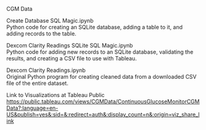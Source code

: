 CGM Data  
  
Create Database SQL Magic.ipynb  
Python code for creating an SQLite database, adding a table to it, and adding records to the table.  
  
Dexcom Clarity Readings SQLite SQL Magic.ipynb  
Python code for adding new records to an SQLite database, validating the results, and creating a CSV file to use with Tableau.  

Dexcom Clarity Readings.ipynb  
Original Python program for creating cleaned data from a downloaded CSV file of the entire dataset.
  
Link to Visualizations at Tableau Public  
https://public.tableau.com/views/CGMData/ContinuousGlucoseMonitorCGMData?:language=en-US&publish=yes&:sid=&:redirect=auth&:display_count=n&:origin=viz_share_link
